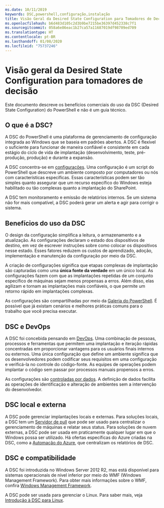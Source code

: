 ```yaml
---
ms.date: 10/11/2019
keywords: DSC,powershell,configuração,instalação
title: Visão Geral da Desired State Configuration para Tomadores de Decisão
ms.openlocfilehash: b6d483d105c2d3b9be7215be36397d452338c7f1
ms.sourcegitcommit: 058a6e86eac1b27ca57a11687019df98709ed709
ms.translationtype: HT
ms.contentlocale: pt-BR
ms.lasthandoff: 01/08/2020
ms.locfileid: "75737246"
---
```

# <a name="desired-state-configuration-overview-for-decision-makers"></a>Visão geral da Desired State Configuration para tomadores de decisão

Este documento descreve os benefícios comerciais do uso da DSC (Desired State Configuration) do PowerShell e não é um guia técnico.

## <a name="what-is-dsc"></a>O que é a DSC?

A DSC do PowerShell é uma plataforma de gerenciamento de configuração integrada ao Windows que se baseia em padrões abertos. A DSC é flexível o suficiente para funcionar de maneira confiável e consistente em cada estágio do ciclo de vida de implantação (desenvolvimento, teste, pré-produção, produção) e durante a expansão.

A DSC concentra-se em [configurações](../configurations/configurations.md). Uma configuração é um script do PowerShell que descreve um ambiente composto por computadores ou nós com características específicas. Essas características podem ser tão simples quanto assegurar que um recurso específico do Windows esteja habilitado ou tão complexas quanto a implantação do SharePoint.

A DSC tem monitoramento e emissão de relatórios internos. Se um sistema não for mais compatível, a DSC poderá gerar um alerta e agir para corrigir o sistema.

## <a name="benefits-of-using-dsc"></a>Benefícios do uso da DSC

O design da configuração simplifica a leitura, o armazenamento e a atualização. As configurações declaram o estado dos dispositivos de destino, em vez de escrever instruções sobre como colocar os dispositivos nesse estado. Esses fatores reduzem os custos de aprendizado, adoção, implementação e manutenção da configuração por meio da DSC.

A criação de configurações significa que etapas complexas de implantação são capturadas como uma **única fonte da verdade** em um único local. As configurações fazem com que as implantações repetidas de um conjunto específico de máquinas sejam menos propensas a erros. Além disso, elas agilizam e tornam as implantações mais confiáveis, o que permite um retorno rápido em implantações complexas.

As configurações são compartilhadas por meio da [Galeria do PowerShell](https://powershellgallery.com). É possível que já existam cenários e melhores práticas comuns para o trabalho que você precisa executar.

## <a name="dsc-and-devops"></a>DSC e DevOps

A DSC foi concebida pensando em [DevOps](/archive/blogs/ashleymcglone/devops-for-n00bs-ie-windows-people-like-me). Uma combinação de pessoas, processos e ferramentas que permitem uma implantação e iteração rápidas concentradas em proporcionar vantagens para os usuários finais internos ou externos. Uma única configuração que define um ambiente significa que os desenvolvedores podem codificar seus requisitos em uma configuração e verificá-la no controle do código-fonte. As equipes de operações podem implantar o código sem passar por processos manuais propensos a erros.

As configurações são [controladas por dados](../configurations/configData.md). A definição de dados facilita as operações de identificação e alteração de ambientes sem a intervenção do desenvolvedor.

## <a name="dsc-on-premises-and-off-premises"></a>DSC local e externa

A DSC pode gerenciar implantações locais e externas. Para soluções locais, a DSC tem um [Servidor de pull](../pull-server/pullServer.md) que pode ser usado para centralizar o gerenciamento de máquinas e relatar seus status. Para soluções de nuvem externas, a DSC pode ser usada em praticamente qualquer lugar em que o Windows possa ser utilizado.
Há ofertas específicas do Azure criadas na DSC, como a [Automação do Azure](https://azure.microsoft.com/en-us/documentation/services/automation/), que centralizam os relatórios de DSC.

## <a name="dsc-and-compatibility"></a>DSC e compatibilidade

A DSC foi introduzida no Windows Server 2012 R2, mas está disponível para sistemas operacionais de nível inferior por meio do WMF (Windows Management Framework). Para obter mais informações sobre o WMF, confira [Windows Management Framework](/powershell/scripting/wmf/overview).

A DSC pode ser usada para gerenciar o Linux. Para saber mais, veja [Introdução à DSC para Linux](../getting-started/lnxGettingStarted.md).
